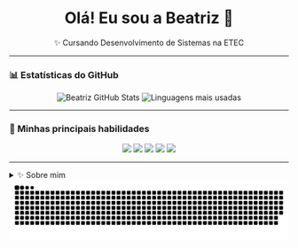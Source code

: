 <h1 align="center">Olá! Eu sou a Beatriz 👋</h1>

<p align="center">
  ✨ Cursando Desenvolvimento de Sistemas na ETEC<br/>
</p>

---

### 📊 Estatísticas do GitHub

<p align="center">
  <img src="https://github-readme-stats.vercel.app/api?username=beabueno&show_icons=true&theme=calm" alt="Beatriz GitHub Stats" />
  <img src="https://github-readme-stats.vercel.app/api/top-langs/?username=beabueno&layout=compact&theme=calm" alt="Linguagens mais usadas" />
</p>

---

### 🚀 Minhas principais habilidades

<p align="center">
  <img src="https://cdn.jsdelivr.net/gh/devicons/devicon/icons/html5/html5-original.svg" width="40" />
  <img src="https://cdn.jsdelivr.net/gh/devicons/devicon/icons/css3/css3-original.svg" width="40" />
  <img src="https://cdn.jsdelivr.net/gh/devicons/devicon/icons/javascript/javascript-original.svg" width="40" />
  <img src="https://cdn.jsdelivr.net/gh/devicons/devicon/icons/react/react-original.svg" width="40" />
  <img src="https://cdn.jsdelivr.net/gh/devicons/devicon/icons/tailwindcss/tailwindcss-original.svg" width="40" />
</p>

---

<details>
  <summary>✨ Sobre mim</summary>
  <br/>
  - 🌱 Atualmente aprendendo: Java, PHP, react, tailwind e JS <br>
  - 💻 Focada em desenvolvimento front-end.
</details>

<div align="center">
 <picture>
  <source media="(prefers-color-scheme: dark)" srcset="https://raw.githubusercontent.com/AecioJose/AecioJose/output/github-contribution-grid-snake-dark.svg">
  <source media="(prefers-color-scheme: light)" srcset="https://raw.githubusercontent.com/Buenoobeatriz/Buenoobeatriz/output/github-contribution-grid-snake.svg">
  <img alt="github contribution grid snake animation" src="https://raw.githubusercontent.com/AecioJose/AecioJose/output/github-contribution-grid-snake.svg">
</picture>
</div>

